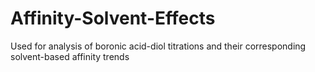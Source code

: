# Affinity-Solvent-Effects
Used for analysis of boronic acid-diol titrations and their corresponding solvent-based affinity trends
